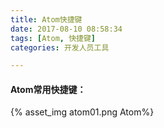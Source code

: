 ```yaml
---
title: Atom快捷键
date: 2017-08-10 08:58:34
tags: [Atom, 快捷键]
categories: 开发人员工具

---
```


#### Atom常用快捷键：
<!-- more -->
{% asset_img atom01.png Atom%}
